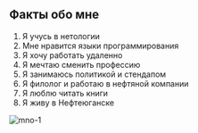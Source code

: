 ## Факты обо мне

1. Я учусь в нетологии
2. Мне нравится языки программирования
3. Я хочу работать удаленно
4. Я мечтаю сменить профессию
5. Я занимаюсь политикой и стендапом 
6. Я филолог и работаю в нефтяной компании
7. Я люблю читать книги
8. Я живу в Нефтеюганске

![mno-1](https://user-images.githubusercontent.com/116189985/200117833-e8993d65-de09-4580-94b1-93c10a4c6d65.jpg)
